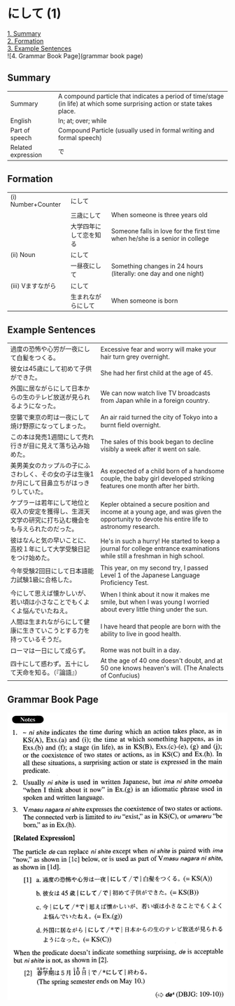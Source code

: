 # にして (1)

[1. Summary](#summary)<br>
[2. Formation](#formation)<br>
[3. Example Sentences](#example-sentences)<br>
![4. Grammar Book Page](grammar book page)<br>


## Summary

<table><tr>   <td>Summary</td>   <td>A compound particle that indicates a period of time/stage (in life) at which some surprising action or state takes place.</td></tr><tr>   <td>English</td>   <td>In; at; over; while</td></tr><tr>   <td>Part of speech</td>   <td>Compound Particle (usually used in formal writing and formal speech)</td></tr><tr>   <td>Related expression</td>   <td>で</td></tr></table>

## Formation

<table class="table"><tbody><tr class="tr head"><td class="td"><span class="numbers">(i)</span> <span class="bold">Number+Counter</span></td><td class="td"><span class="concept">にして</span></td><td class="td"></td></tr><tr class="tr"><td class="td"></td><td class="td"><span>三歳</span><span class="concept">にして</span></td><td class="td"><span>When someone is three years old</span></td></tr><tr class="tr"><td class="td"></td><td class="td"><span>大学四年</span><span class="concept">にして</span><span>恋を知る</span></td><td class="td"><span>Someone falls in love for the first time when he/she is a senior in college</span></td></tr><tr class="tr head"><td class="td"><span class="numbers">(ii)</span> <span class="bold">Noun</span></td><td class="td"><span class="concept">にして</span></td><td class="td"></td></tr><tr class="tr"><td class="td"></td><td class="td"><span>一昼夜</span><span class="concept">にして</span></td><td class="td"><span>Something changes in 24 hours (literally: one day and one night)</span> </td></tr><tr class="tr head"><td class="td"><span class="numbers">(iii)</span> <span class="bold">Vますながら</span></td><td class="td"><span class="concept">にして</span></td><td class="td"></td></tr><tr class="tr"><td class="td"></td><td class="td"><span>生まれながら</span><span class="concept">にして</span></td><td class="td"><span>When someone is born</span></td></tr></tbody></table>

## Example Sentences

<table><tr>   <td>過度の恐怖や心労が一夜にして白髪をつくる。</td>   <td>Excessive fear and worry will make your hair turn grey overnight.</td></tr><tr>   <td>彼女は45歳にして初めて子供ができた。</td>   <td>She had her ﬁrst child at the age of 45.</td></tr><tr>   <td>外国に居ながらにして日本からの生のテレビ放送が見られるようになった。</td>   <td>We can now watch live TV broadcasts from Japan while in a foreign country.</td></tr><tr>   <td>空襲で東京の町は一夜にして焼け野原になってしまった。</td>   <td>An air raid turned the city of Tokyo into a burnt ﬁeld overnight.</td></tr><tr>   <td>この本は発売1週間にして売れ行きが目に見えて落ち込み始めた。</td>   <td>The sales of this book began to decline visibly a week after it went on sale.</td></tr><tr>   <td>美男美女のカップルの子にふさわしく、その女の子は生後1か月にして目鼻立ちがはっきりしていた。</td>   <td>As expected of a child born of a handsome couple, the baby girl developed striking features one month after her birth.</td></tr><tr>   <td>ケプラーは若年にして地位と収入の安定を獲得し、生涯天文学の研究に打ち込む機会をも与えられたのだった。</td>   <td>Kepler obtained a secure position and income at a young age, and was given the opportunity to devote his entire life to astronomy research.</td></tr><tr>   <td>彼はなんと気の早いことに、高校１年にして大学受験日記をつけ始めた。</td>   <td>He's in such a hurry! He started to keep a journal for college entrance examinations while still a freshman in high school.</td></tr><tr>   <td>今年受験2回目にして日本語能力試験1級に合格した。</td>   <td>This year, on my second try, I passed Level 1 of the Japanese Language Proficiency Test.</td></tr><tr>   <td>今にして思えば懐かしいが、若い頃は小さなことでもくよくよ悩んでいたねえ。</td>   <td>When I think about it now it makes me smile, but when I was young I worried about every little thing under the sun.</td></tr><tr>   <td>人間は生まれながらにして健康に生きていこうとする力を持っているそうだ。</td>   <td>I have heard that people are born with the ability to live in good health.</td></tr><tr>   <td>ローマは一日にして成らず。</td>   <td>Rome was not built in a day.</td></tr><tr>   <td>四十にして惑わず。五十にして天命を知る。（『論語』）</td>   <td>At the age of 40 one doesn't doubt, and at 50 one knows heaven's will. (The Analects of Confucius)</td></tr></table>

## Grammar Book Page

![](../img/Advancedにして1.png)

